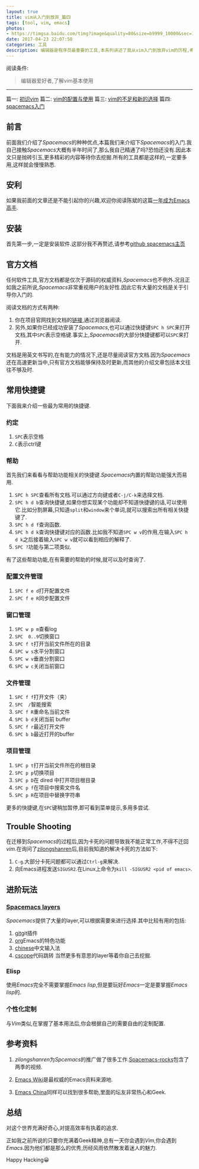 ```yaml
---
layout: true
title: vim从入门到放弃_篇四
tags: [tool, vim, emacs]
photos:
- https://timgsa.baidu.com/timg?image&quality=80&size=b9999_10000&sec=1493727576&di=5f80d701abbfa52583d15eee30714c77&imgtype=jpg&er=1&src=http%3A%2F%2Fimg0.pconline.com.cn%2Fpconline%2F1211%2F23%2F3081921_3_thumb.jpg
date: 2017-04-23 22:07:58
categories: 工具
description: 编辑器是程序员最重要的工具,本系列讲述了我从vim入门到放弃vim的历程,希望对其他人有所帮助
---
```


阅读条件:
> 编辑器爱好者,了解vim基本使用

---

篇一: [初识vim](http://yitinglove.cn/blog/2017/03/19/vim_to_emacs_1/)
篇二: [vim的配置与使用](http://yitinglove.cn/blog/2017/03/26/vim_to_emacs_2/)
篇三: [vim的不足和新的选择](http://yitinglove.cn/blog/2017/04/04/vim_to_emacs_3/)
篇四: [spacemacs入门](http://yitinglove.cn/blog/2017/04/23/vim_to_emacs_4/)

<!--more-->



## 前言
前面我们介绍了*Spacemacs*的种种优点,本篇我们来介绍下*Spacemacs*的入门.我自己接触*Spacemacs*大概有半年时间了,那么我自己精通了吗?恐怕还没有.因此本文只是抛砖引玉,更多精彩的内容等待你去挖掘.所有的工具都是这样的,一定要多用,这样就会慢慢熟悉.

## 安利
如果我前面的文章还是不能引起你的兴趣,欢迎你阅读陈斌的这篇[一年成为Emacs高手](http://blog.csdn.net/redguardtoo/article/details/7222501/).

## 安装
首先第一步,一定是安装软件.这部分我不再赘述,请参考[github spacemacs主页](https://github.com/syl20bnr/spacemacs)

## 官方文档
任何软件工具,官方文档都是仅次于源码的权威资料,*Spacemacs*也不例外.况且正如我之前所说,*Spacemacs*非常重视用户的友好性.因此它有大量的文档是关于引导你入门的.

阅读文档的方式有两种:
1. 你在项目官网找到文档的[链接](http://spacemacs.org/),通过浏览器阅读.
2. 另外,如果你已经成功安装了*Spacemacs*,也可以通过快捷键`SPC h SPC`来打开文档,其中`SPC`表示空格键.事实上,*Spacemacs*的大部分快捷键都可以`SPC`来打开.

文档是用英文书写的,在有能力的情况下,还是尽量阅读官方文档.因为*Spacemacs*还在高速更新当中,只有官方文档能够保持及时更新,而其他的介绍文章包括本文往往不够及时.

## 常用快捷键
下面我来介绍一些最为常用的快捷键.
### 约定
1. `SPC`表示空格
2. `C`表示ctrl键

### 帮助
首先我们来看看与帮助功能相关的快捷键.*Spacemacs*内置的帮助功能强大而易用.
1. `SPC h SPC`查看所有文档.可以通过方向键或者`C-j/C-k`来选择文档.
2. `SPC h d b`查询快捷键,如果你想实现某个功能却不知道快捷键的话,可以使用它.比如分割屏幕,只知道`split`和`window`来个单词,就可以搜索出所有相关快捷键了.
3. `SPC h d f`查询函数.
4. `SPC h d k`查询快捷键对应的函数.比如我不知道`SPC w v`的作用,在输入`SPC h d k`之后接着输入`SPC w v`就可以看到相应的解释了.
5. `SPC ?`功能与第二项类似.

有了这些帮助功能,在有需要的帮助的时候,就可以及时查询了.
### 配置文件管理
1. `SPC f e d`打开配置文件
2. `SPC f e R`同步配置文件

### 窗口管理
1. `SPC w p m`查看log
2. `SPC  0..9`切换窗口
3. `SPC f t`打开当前文件所在的目录
4. `SPC w s`水平分割窗口
5. `SPC w v`垂直分割窗口
6. `SPC w c`关闭当前窗口

### 文件管理
1. `SPC f f`打开文件（夹）
2. `SPC  /`智能搜索
3. `SPC f R`重命名当前文件
4. `SPC b d`关闭当前 buffer
5. `SPC f r`最近打开文件
6. `SPC b b`最近打开的buffer

### 项目管理
1. `SPC p t`打开当前文件所在的根目录
2. `SPC p p`切换项目
3. `SPC p D`在 dired 中打开项目根目录
4. `SPC p f`在项目中搜索文件名
5. `SPC p R`在项目中替换字符串

更多的快捷键,在`SPC`键稍加暂停,即可看到菜单提示,多用多尝试.
## Trouble Shooting
在迁移到*Spacemacs*的过程后,因为卡死的问题导致我不能正常工作,不得不迁回*vim*.在询问了[zilongshanren](https://github.com/zilongshanren)后,目前我知道的解决卡死的方法如下:
1. `C-g`.大部分卡死问题都可以通过`Ctrl-g`来解决.
2. 向Emacs进程发送`SIGUSR2`.在Linux上命令为`kill -SIGUSR2 <pid of emacs>`.

## 进阶玩法
### [Spacemacs layers](https://github.com/syl20bnr/spacemacs/tree/master/layers)
*Spacemacs*提供了大量的layer,可以根据需要来进行选择.其中比较有用的包括:
1. [git](https://github.com/syl20bnr/spacemacs/tree/master/layers/%2Bsource-control/git)git插件
2. [org](https://github.com/syl20bnr/spacemacs/blob/master/layers/%2Bemacs/org/README.org)Emacs的特色功能
3. [chinese](https://github.com/syl20bnr/spacemacs/blob/master/layers/%2Bintl/chinese/README.org)中文输入法
4. [cscope](https://github.com/syl20bnr/spacemacs/blob/master/layers/%2Btags/cscope/README.org)代码跳转
当然更多有意思的layer等着你自己去挖掘.

### Elisp
使用*Emacs*完全不需要掌握*Emacs lisp*,但是要玩好*Emacs*一定是要掌握*Emacs lisp*的.

### 个性化定制
与*Vim*类似,在掌握了基本用法后,你会根据自己的需要自由的定制配置.

## 参考资料
1. *zilongshanren*为*Spcemacs*的推广做了很多工作.[Spacemacs-rocks](https://github.com/emacs-china/Spacemacs-rocks)包含了两季的视频.

2. [Emacs Wiki](https://www.emacswiki.org/emacs/EmacsWiki)是最权威的Emacs资料来源地.

3. [Emacs China](https://emacs-china.org/)同样可以找到很多帮助,里面的坛友非常热心和Geek.

## 总结
对这个世界充满好奇心,对提高效率有执着的追求.

正如我之前所说的只要你充满着Geek精神,总有一天你会遇到*Vim*,你会遇到*Emacs*.因为他们都是那么的优秀,历经风雨依然散发着迷人的魅力.

Happy Hacking:grinning:
